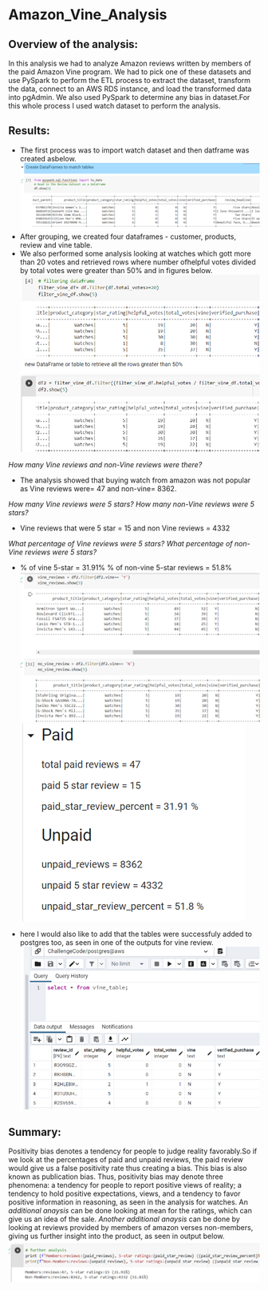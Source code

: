 # Amazon_Vine_Analysis
## Overview of the analysis:
  In this analysis we had to analyze Amazon reviews written by members of the paid Amazon Vine program. We had to pick one of these datasets and use PySpark to perform the ETL process to extract the dataset, transform the data, connect to an AWS RDS instance, and load the transformed data into pgAdmin. We also used PySpark to determine any bias in dataset.For this whole process I used watch dataset to perform the analysis.
## Results: 
- The first process was to import watch dataset and then datframe was created asbelow.
![figure2](resource/figure2.png) 
- After grouping, we created four dataframes - customer, products, review and vine table.
- We also performed some analysis looking at watches which gott more than 20 votes and retrieved rows where number ofhelpful votes divided by total votes were greater than 50% and in figures below.
![figure3](resource/total_votes.png)
![figure4](resource/more50.png)

*How many Vine reviews and non-Vine reviews were there?*
- The analysis showed that buying watch from amazon was not popular as Vine reviews were= 47 and non-vine= 8362.

*How many Vine reviews were 5 stars? How many non-Vine reviews were 5 stars?*
- Vine reviews that were 5 star = 15 and non Vine reviews  = 4332

*What percentage of Vine reviews were 5 stars? What percentage of non-Vine reviews were 5 stars?*
- % of vine 5-star = 31.91%
  % of non-vine 5-star reviews = 51.8%
![review](resource/review.png) 
![review2](resource/review2.png)

- here I would also like to add that the tables were successfuly added to postgres too, as seen in one of the outputs for vine review.
![vine_table](resource/vine_table.png)
## Summary:
Positivity bias denotes a tendency for people to judge reality favorably.So if we look at the percentages of paid and unpaid reviews, the paid review would give us a false positivity rate thus creating a bias. This bias is also known as publication bias.
Thus, positivity bias may denote three phenomena: a tendency for people to report positive views of reality; a tendency to hold positive expectations, views, and a tendency to favor positive information in reasoning, as seen in the analysis for watches.
An *additional anaysis* can be done looking at mean for the ratings, which can give us an idea of the sale.
*Another additional anaysis* can be done by looking at reviews provided by members of amazon verses non-members, giving us further insight into the product, as seen in output below.
![further_analysis](resource/further_analysis.png)